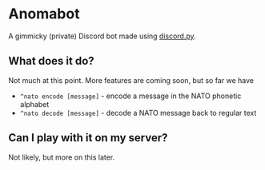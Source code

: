 # Anomabot

A gimmicky (private) Discord bot made using [discord.py](https://discordpy.readthedocs.io/en/latest/).

## What does it do?

Not much at this point. More features are coming soon, but so far we have
- `^nato encode [message]` - encode a message in the NATO phonetic alphabet
- `^nato decode [message]` - decode a NATO message back to regular text

## Can I play with it on my server?

Not likely, but more on this later.